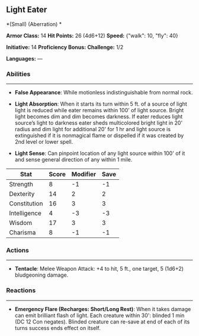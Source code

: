 ## Light Eater
*(Small) (Aberration) *

**Armor Class:** 14
**Hit Points:** 26 (4d6+12)
**Speed:** {"walk": 10, "fly": 40}

**Initiative:** 14
**Proficiency Bonus:**
**Challenge:** 1/2

**Languages:** —

### Abilities
 --- 
- **False Appearance**: While motionless indistinguishable from normal rock.

- **Light Absorption**: When it starts its turn within 5 ft. of a source of light light is reduced while eater remains within 100' of light source. Bright light becomes dim and dim becomes darkness. If eater reduces light source’s light to darkness eater sheds multicolored bright light in 20' radius and dim light for additional 20' for 1 hr and light source is extinguished if it is nonmagical flame or dispelled if it was created by 2nd level or lower spell.

- **Light Sense**: Can pinpoint location of any light source within 100' of it and sense general direction of any within 1 mile.



| Stat | Score | Modifier | Save |
| ---- | ---- | ---- | ---- |
| Strength | 8 | -1 | -1 |
| Dexterity | 14 | 2 | 2 |
| Constitution | 16 | 3 | 3 |
| Intelligence | 4 | -3 | -3 |
| Wisdom | 17 | 3 | 3 |
| Charisma | 8 | -1 | -1 |

### Actions
 --- 
- **Tentacle**: Melee Weapon Attack: +4 to hit, 5 ft., one target, 5 (1d6+2) bludgeoning damage.

### Reactions
 --- 
- **Emergency Flare (Recharges: Short/Long Rest)**: When it takes damage can emit brilliant flash of light. Each creature within 30': blinded 1 min (DC 12 Con negates). Blinded creature can re-save at end of each of its turns success ends effect on itself.

